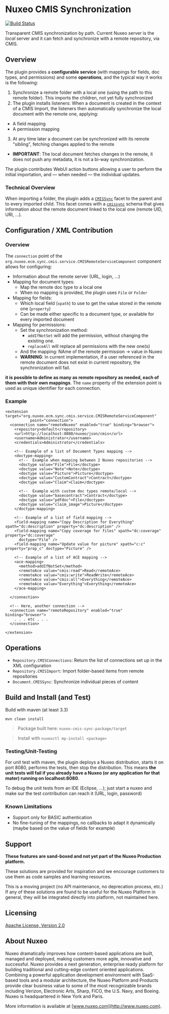 # Nuxeo CMIS Synchronization

[![Build Status](https://qa.nuxeo.org/jenkins/buildStatus/icon?job=Sandbox/sandbox_nuxeo-cmis-sync-master)](https://qa.nuxeo.org/jenkins/view/Sandbox/job/Sandbox/job/sandbox_nuxeo-cmis-sync-master/)

Transparent CMIS synchronization by path. Current Nuxeo server is the _local_ server and it can fetch and synchronize with a remote repository, via CMIS.

## Overview

The plugin provides a **configurable service** (with mappings for fields, doc types, and permissions) and some **operations**, and the typical way it works is the following:

1. Synchronize a remote folder with a local one (using the path to this remote folder). This imports the children, not yet fully synchronized
2. The plugin installs listeners: When a document is created in the context of a CMIS Import, the listeners then automatically synchronize the local document with the remote one, applying:
  * A field mapping
  * A permission mapping
3. At any time later a document can be synchronized with its remote "sibling", fetching changes applied to the remote
  * **IMPORTANT**: The local document fetches changes in the remote, it does not push any metadata, it is not a bi-way synchronization.

The plugin contributes WebUI action buttons allowing a user to perform the initial importation, and — when needed — the individual updates.

### Technical Overview
When importing a folder, the plugin adds a [`CMISSync`](nuxeo-cmis-sync-core/src/main/resources/OSGI-INF/CoreExtensions.xml) facet to the parent and to every imported child. This facet comes with a [`cmissync`](nuxeo-cmis-sync-core/src/main/resources/schema/cmissync.xsd) schema that gives information about the remote document linked to the local one (remote UID, URI, ...).

## Configuration / XML Contribution

### Overview
The `connection` point of the `org.nuxeo.ecm.sync.cmis.service.CMISRemoteServiceComponent` component allows for configuring:

* Information about the remote server (URL, login, ...)
* Mapping for document types:
  * Map the remote doc type to a local one
  * When no mapping is provided, the plugin uses `File` or `Folder`
* Mapping for fields:
  * Which local field (`xpath`) to use to get the value stored in the remote one (`property`)
  * Can be made either specific to a document type, or available for every imported document
* Mapping for permissions:
  * Set the synchronization method:
    * `addIfNotSet` will add the permission, without changing the existing one.
    * `replaceAll` will replace all permissions with the new one(s)
  * And the mapping: NAme of the remote permission -> value in Nuxeo
  * **WARNING**: In current implementation, if a user referenced in the remote document does not exist in current repository, the synchronization will fail.

**it is possible to define as many as remote repository as needed, each of them with their own mappings**. The `name` property of the extension point is used as unique identifier for each connection.


### Example
```
<extension target="org.nuxeo.ecm.sync.cmis.service.CMISRemoteServiceComponent"
           point="connection">
  <connection name="remoteNuxeo" enabled="true" binding="browser">
    <repository>default</repository>
    <url>http://localhost:8080/nuxeo/json/cmis</url>
    <username>Administrator</username>
    <credentials>Administrator</credentials>

    <!-- Example of a list of Document Types mapping -->
    <doctype-mapping>
      <!--  Example when mapping between 2 Nuxeo repositories -->
      <doctype value="File">File</doctype>
      <doctype value="Note">Note</doctype>
      <doctype value="Picture">Picture</doctype>
      <doctype value="CustomContract">Contract</doctype>
      <doctype value="Claim">Claim</doctype>
      
      <!--  Example with custom doc types remote/local -->
      <doctype value="basecontract">Contract</doctype>
      <doctype value="pdfdoc">File</doctype>
      <doctype value="claim_image">Picture</doctype>       
    </doctype-mapping>

    <!-- Example of a list of field mapping -->
    <field-mapping name="Copy Description for Everything" xpath="dc:description" property="dc:description" />
    <field-mapping name="Copy coverage for files" xpath="dc:coverage" property="dc:coverage"
      doctype="File" />
    <field-mapping name="Update value for picture" xpath="c:c" property="prop_c" doctype="Picture" />

    <!-- Example of a list of ACE mapping -->
    <ace-mapping>
      <method>addIfNotSet</method>
      <remoteAce value="cmis:read">Read</remoteAce>
      <remoteAce value="cmis:write">ReadWrite</remoteAce>
      <remoteAce value="cmis:all">Everything</remoteAce>
      <remoteAce value="Everything">Everything</remoteAce>
    </ace-mapping>

  </connection>

  <!-- Here, another connection -->
  <connection name="remoteRepository" enabled="true" binding="browser">
    . . . etc . . .
  </connection>
  
</extension>
```


## Operations

- `Repository.CMISConnections`: Return the list of connections set up in the XML configuration
- `Repository.CMISImport`: Import folder-based items from remote repositories
- `Document.CMISSync`: Synchronize individual pieces of content


## Build and Install (and Test)

Build with maven (at least 3.3)

```
mvn clean install
```
> Package built here: `nuxeo-cmis-sync-package/target`

> Install with `nuxeoctl mp-install <package>`


### Testing/Unit-Testing
For unit test with maven, the plugin deploys a Nuxeo distribution, starts it on port 8080, performs the tests, then stop the distribution. This means **the unit tests will fail if you already have a Nuxeo (or any application for that mater) running on localhost:8080**.

To debug the unit tests from an IDE (Eclipse, ...); just start a nuxeo and make sur the test contribution can reach it (URL, login, password)

### Known Limitations
* Support only for BASIC authentication
* No fine-tuning of the mappings, no callbacks to adapt it dynamically (maybe based on the value of fields for example)

## Support

**These features are sand-boxed and not yet part of the Nuxeo Production platform.**

These solutions are provided for inspiration and we encourage customers to use them as code samples and learning resources.

This is a moving project (no API maintenance, no deprecation process, etc.) If any of these solutions are found to be useful for the Nuxeo Platform in general, they will be integrated directly into platform, not maintained here.

## Licensing

[Apache License, Version 2.0](http://www.apache.org/licenses/LICENSE-2.0)

## About Nuxeo

Nuxeo dramatically improves how content-based applications are built, managed and deployed, making customers more agile, innovative and successful. Nuxeo provides a next generation, enterprise ready platform for building traditional and cutting-edge content oriented applications. Combining a powerful application development environment with SaaS-based tools and a modular architecture, the Nuxeo Platform and Products provide clear business value to some of the most recognizable brands including Verizon, Electronic Arts, Sharp, FICO, the U.S. Navy, and Boeing. Nuxeo is headquartered in New York and Paris.

More information is available at [www.nuxeo.com](http://www.nuxeo.com).

